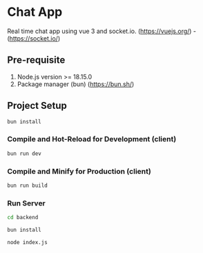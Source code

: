 # Chat App

Real time chat app using vue 3 and socket.io. (https://vuejs.org/) - (https://socket.io/)

## Pre-requisite

1. Node.js version >= 18.15.0
2. Package manager (bun) (https://bun.sh/)

## Project Setup

```sh
bun install
```

### Compile and Hot-Reload for Development (client)

```sh
bun run dev
```

### Compile and Minify for Production (client)

```sh
bun run build
```

### Run Server

```sh
cd backend
```

```sh
bun install
```

```sh
node index.js
```

